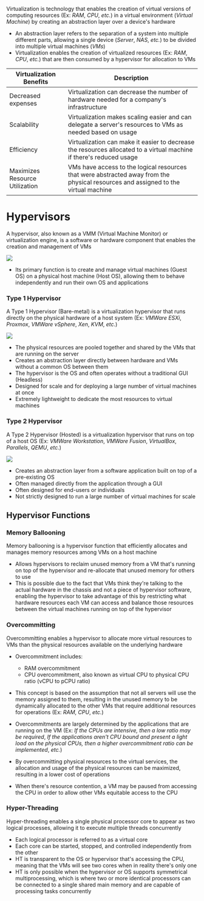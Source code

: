 Virtualization is technology that enables the creation of virtual versions of computing resources (Ex: *RAM*, *CPU*, *etc.*) in a virtual environment (*Virtual Machine*) by creating an abstraction layer over a device's hardware

* An abstraction layer refers to the separation of a system into multiple different parts, allowing a single device (*Server*, *NAS*, *etc.*) to be divided into multiple virtual machines (*VMs*)
* Virtualization enables the creation of virtualized resources (Ex: *RAM*, *CPU*, *etc.*) that are then consumed by a hypervisor for allocation to VMs 

| Virtualization Benefits | Description |
| --- | --- |
| Decreased expenses | Virtualization can decrease the number of hardware needed for a company's infrastructure |
| Scalability | Virtualization makes scaling easier and can delegate a server's resources to VMs as needed based on usage |
| Efficiency | Virtualization can make it easier to decrease the resources allocated to a virtual machine if there's reduced usage |
| Maximizes Resource Utilization | VMs have access to the logical resources that were abstracted away from the physical resources and assigned to the virtual machine |

# Hypervisors

A hypervisor, also known as a VMM (Virtual Machine Monitor) or virtualization engine, is a software or hardware component that enables the creation and management of VMs

![](https://github.com/JonmarCorpuz/SecondBrain/blob/main/Assets/ereytuyiytutyretrwerrqwewqewqrer.png)

* Its primary function is to create and manage virtual machines (Guest OS) on a physical host machine (Host OS), allowing them to behave independently and run their own OS and applications

### Type 1 Hypervisor

A Type 1 Hypervisor (Bare-metal) is a virtualization hypervisor that runs directly on the physical hardware of a host system (Ex: *VMWare ESXi*, *Proxmox*, *VMWare vSphere*, *Xen*, *KVM*, *etc.*)

![](https://github.com/JonmarCorpuz/SecondBrain/blob/main/Assets/10f4dce97b527ea3d144442b2190270c.png)

* The physical resources are pooled together and shared by the VMs that are running on the server
* Creates an abstraction layer directly between hardware and VMs without a common OS between them
* The hypervisor is the OS and often operates without a traditional GUI (Headless)
* Designed for scale and for deploying a large number of virtual machines at once
* Extremely lightweight to dedicate the most resources to virtual machines

### Type 2 Hypervisor

A Type 2 Hypervisor (Hosted) is a virtualization hypervisor that runs on top of a host OS (Ex: *VMWare Workstation*, *VMWare Fusion*, *VirtualBox*, *Parallels*, *QEMU*, *etc.*)

![](https://github.com/JonmarCorpuz/SecondBrain/blob/main/Assets/44d3a52445a0194a28eb710bf16f52d6.png)

* Creates an abstraction layer from a software application built on top of a pre-existing OS
* Often managed directly from the application through a GUI
* Often designed for end-users or individuals
* Not strictly designed to run a large number of virtual machines for scale

## Hypervisor Functions

### Memory Ballooning

Memory ballooning is a hypervisor function that efficiently allocates and manages memory resources among VMs on a host machine

* Allows hypervisors to reclaim unused memory from a VM that's running on top of the hypervisor and re-allocate that unused memory for others to use
* This is possible due to the fact that VMs think they're talking to the actual hardware in the chassis and not a piece of hypervisor software, enabling the hypervisor to take advantage of this by restricting what hardware resources each VM can access and balance those resources between the virtual machines running on top of the hypervisor

### Overcommitting

Overcommitting enables a hypervisor to allocate more virtual resources to VMs than the physical resources available on the underlying hardware

* Overcommitment includes:
	* RAM overcommitment
	* CPU overcommitment, also known as virtual CPU to physical CPU ratio (vCPU to pCPU ratio)

* This concept is based on the assumption that not all servers will use the memory assigned to them, resulting in the unused memory to be dynamically allocated to the other VMs that require additional resources for operations (Ex: *RAM*, *CPU*, *etc.*)
* Overcommitments are largely determined by the applications that are running on the VM (Ex: *If the CPUs are intensive, then a low ratio may be required*, *If the applications aren't CPU bound and present a light load on the physical CPUs, then a higher overcommitment ratio can be implemented*, *etc.*)
* By overcommitting physical resources to the virtual services, the allocation and usage of the physical resources can be maximized, resulting in a lower cost of operations
* When there's resource contention, a VM may be paused from accessing the CPU in order to allow other VMs equitable access to the CPU

### Hyper-Threading

Hyper-threading enables a single physical processor core to appear as two logical processes, allowing it to execute multiple threads concurrently

* Each logical processor is referred to as a virtual core
* Each core can be started, stopped, and controlled independently from the other
* HT is transparent to the OS or hypervisor that's accessing the CPU, meaning that the VMs will see two cores when in reality there's only one
* HT is only possible when the hypervisor or OS supports symmetrical multiprocessing, which is where two or more identical processors can be connected to a single shared main memory and are capable of processing tasks concurrently

